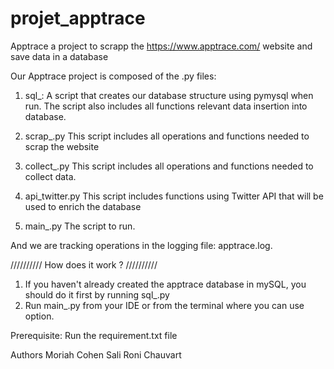 # projet_apptrace

Apptrace 
a project to scrapp the  https://www.apptrace.com/ website and save data in a database

Our Apptrace project is composed of the .py files:

1. sql_:
    A script that creates our database structure using pymysql when run.
    The script also includes all functions relevant data insertion into database.

2. scrap_.py
    This script includes all operations and functions needed to scrap the website

3. collect_.py
    This script includes all operations and functions needed to collect data.

4. api_twitter.py
    This script includes functions using Twitter API that will be used to enrich the database

5. main_.py
    The script to run.
    
And we are tracking operations in the logging file: apptrace.log.


////////// How does it work ? //////////
1. If you haven't already created the apptrace database in mySQL, you should do it first by running sql_.py
2. Run main_.py from your IDE or from the terminal where you can use option. 


Prerequisite:
Run the requirement.txt file


Authors
Moriah Cohen Sali
Roni Chauvart
